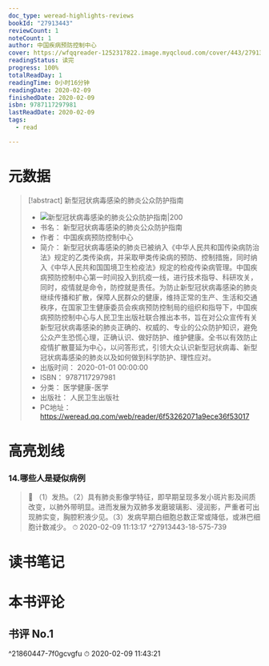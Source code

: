```yaml
---
doc_type: weread-highlights-reviews
bookId: "27913443"
reviewCount: 1
noteCount: 1
author: 中国疾病预防控制中心
cover: https://wfqqreader-1252317822.image.myqcloud.com/cover/443/27913443/t7_27913443.jpg
readingStatus: 读完
progress: 100%
totalReadDay: 1
readingTime: 0小时16分钟
readingDate: 2020-02-09
finishedDate: 2020-02-09
isbn: 9787117297981
lastReadDate: 2020-02-09
tags:
  - read

---
```

# 元数据
> [!abstract] 新型冠状病毒感染的肺炎公众防护指南
> - ![ 新型冠状病毒感染的肺炎公众防护指南|200](https://wfqqreader-1252317822.image.myqcloud.com/cover/443/27913443/t7_27913443.jpg)
> - 书名： 新型冠状病毒感染的肺炎公众防护指南
> - 作者： 中国疾病预防控制中心
> - 简介： 新型冠状病毒感染的肺炎已被纳入《中华人民共和国传染病防治法》规定的乙类传染病，并采取甲类传染病的预防、控制措施，同时纳入《中华人民共和国国境卫生检疫法》规定的检疫传染病管理。中国疾病预防控制中心第一时间投入到抗疫一线，进行技术指导、科研攻关，同时，疫情就是命令，防控就是责任。为防止新型冠状病毒感染的肺炎继续传播和扩散，保障人民群众的健康，维持正常的生产、生活和交通秩序，在国家卫生健康委员会疾病预防控制局的组织和指导下，中国疾病预防控制中心与人民卫生出版社联合推出本书，旨在对公众宣传有关新型冠状病毒感染的肺炎正确的、权威的、专业的公众防护知识，避免公众产生恐慌心理，正确认识、做好防护、维护健康。全书以有效防止疫情扩散蔓延为中心，以问答形式，引领大众认识新型冠状病毒、新型冠状病毒感染的肺炎以及如何做到科学防护、理性应对。
> - 出版时间： 2020-01-01 00:00:00
> - ISBN： 9787117297981
> - 分类： 医学健康-医学
> - 出版社： 人民卫生出版社
> - PC地址：https://weread.qq.com/web/reader/6f53262071a9ece36f53017

# 高亮划线

### 14.哪些人是疑似病例

> 📌 （1）发热。（2）具有肺炎影像学特征，即早期呈现多发小斑片影及间质改变，以肺外带明显。进而发展为双肺多发磨玻璃影、浸润影，严重者可出现肺实变，胸腔积液少见。（3）发病早期白细胞总数正常或降低，或淋巴细胞计数减少。 
> ⏱ 2020-02-09 11:13:17 ^27913443-18-575-739

# 读书笔记

# 本书评论

## 书评 No.1 
 ^21860447-7f0gcvgfu
⏱ 2020-02-09 11:43:21


